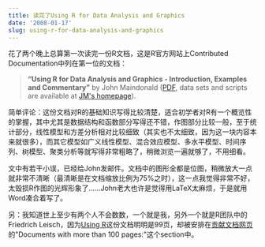 ```yaml
---
title: 读完了Using R for Data Analysis and Graphics
date: '2008-01-17'
slug: using-r-for-data-analysis-and-graphics
---
```


花了两个晚上总算第一次读完一份R文档，这是R官方网站上Contributed Documentation中列在第一位的文档：

> **“Using R for Data Analysis and Graphics - Introduction, Examples and Commentary”** by John Maindonald ([PDF](http://cran.r-project.org/doc/contrib/usingR-2.pdf), data sets and scripts are available at [JM's homepage](http://wwwmaths.anu.edu.au/%7Ejohnm/)).


简单评论：这份文档对R的基础知识写得比较清楚，适合初学者对R有一个概览性的掌握，其中尤其是数据结构和函数部分写得还不错，作图部分比较一般，至于统计部分，线性模型和方差分析相对比较细致（其实也不太细致，因为这一块内容本来就很多），而其它模型如广义线性模型、混合效应模型、多水平模型、时间序列、树模型、聚类分析等就写得非常粗略了，稍微浏览一遍就够了，不用细看。

文中有若干小误，已经给John发邮件。文档中的图形全都是位图，稍微放大一点就非常不清晰（最清晰是在文档缩放比例为75%之时），这一点我觉得非常不好，太毁损R作图的光辉形象了……John老大也许是觉得用LaTeX太麻烦，于是就用Word凑合着写了。

另：我知道世上至少有两个人不会数数，一个就是我，另外一个就是R团队中的Friedrich Leisch，因为[Using R](http://cran.r-project.org/doc/contrib/usingR-2.pdf)这份文档明明是99页，却被安排在[贡献文档网页](http://cran.r-project.org/other-docs.html#english)的"Documents with more than 100 pages:"这个section中。
